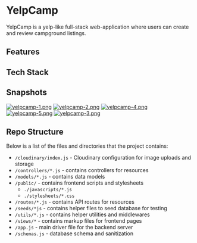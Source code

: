 # YelpCamp

YelpCamp is a yelp-like full-stack web-application where users can create and review campground listings.

## Features

## Tech Stack

## Snapshots

[![yelpcamp-1.png](https://i.postimg.cc/43Zpnbt5/yelpcamp-1.png)](https://postimg.cc/NKJKzXd9)
[![yelpcamp-2.png](https://i.postimg.cc/2ycVjnY0/yelpcamp-2.png)](https://postimg.cc/1VF9JnfF)
[![yelpcamp-4.png](https://i.postimg.cc/nVPmJtLp/yelpcamp-4.png)](https://postimg.cc/dDG32pdx)
[![yelpcamp-5.png](https://i.postimg.cc/mgJBwBBp/yelpcamp-5.png)](https://postimg.cc/hXLk4FJV)
[![yelpcamp-3.png](https://i.postimg.cc/NjJS847g/yelpcamp-3.png)](https://postimg.cc/qNK1425Y)

## Repo Structure

Below is a list of the files and directories that the project contains:
- `/cloudinary/index.js` - Cloudinary configuration for image uploads and storage
- `/controllers/*.js` - contains controllers for resources
- `/models/*.js` - contains data models
- `/public/` - contains frontend scripts and stylesheets
  - `./javascripts/*.js`
  - `./stylesheets/*.css`
- `/routes/*.js` - contains API routes for resources
- `/seeds/*js` - contains helper files to seed database for testing
- `/utils/*.js` - contains helper utilities and middlewares
- `/views/*` - contains markup files for frontend pages
- `/app.js` - main driver file for the backend server
- `/schemas.js` - database schema and sanitization
